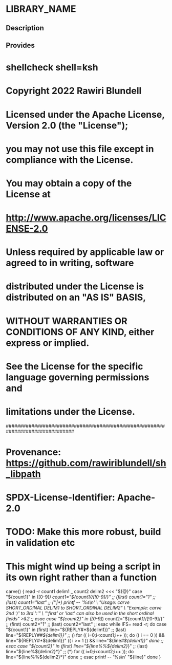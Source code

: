# LIBRARY_NAME

## Description

## Provides
# shellcheck shell=ksh

# Copyright 2022 Rawiri Blundell
#
# Licensed under the Apache License, Version 2.0 (the "License");
# you may not use this file except in compliance with the License.
# You may obtain a copy of the License at
#
#     http://www.apache.org/licenses/LICENSE-2.0
#
# Unless required by applicable law or agreed to in writing, software
# distributed under the License is distributed on an "AS IS" BASIS,
# WITHOUT WARRANTIES OR CONDITIONS OF ANY KIND, either express or implied.
# See the License for the specific language governing permissions and
# limitations under the License.
################################################################################
# Provenance: https://github.com/rawiriblundell/sh_libpath
# SPDX-License-Identifier: Apache-2.0

# TODO: Make this more robust, build in validation etc
# This might wind up being a script in its own right rather than a function
carve() {
  read -r count1 delim1 _ count2 delim2 <<< "${@}"
  case "${count1}" in
    ([0-9]*) count1="${count1//[!0-9]/}" ;;
    (first)  count1="1" ;;
    (last)   count1="last" ;;
    (''|*)
      printf -- '%s\n' \
        "Usage: carve SHORT_ORDINAL DELIM1 to SHORT_ORDINAL DELIM2" \
        "Example: carve 2nd '/' to 3rd ':'" \
        "'first' or 'last' can also be used in the short ordinal fields" >&2
    ;;
  esac
  case "${count2}" in
    ([0-9]*) count2="${count1//[!0-9]/}" ;;
    (first)  count2="1" ;;
    (last)   count2="last" ;;
  esac
  while IFS= read -r; do
    case "${count1}" in
      (first) line="${REPLY#*${delim1}}" ;;
      (last)  line="${REPLY##*${delim1}}" ;;
      (*)
        for (( i=0;i<count1;i++ )); do
          (( i == 0 )) && line="${REPLY#*${delim1}}"
          (( i >= 1 )) && line="${line#*${delim1}}"
        done
      ;;
    esac
    case "${count2}" in
      (first) line="${line%%${delim2}*}" ;;
      (last)  line="${line%${delim2}*}" ;;
      (*)
        for (( i=0;i<count2;i++ )); do
          line="${line%%${delim2}*}"
        done
      ;;
    esac
    printf -- '%s\n' "${line}"
  done
}
